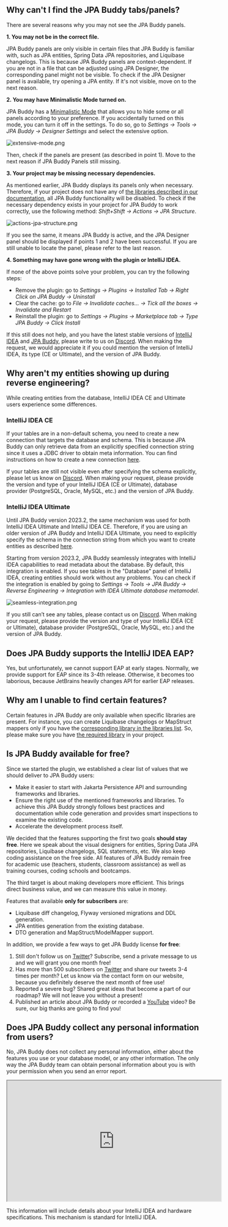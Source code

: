 ## Why can't I find the JPA Buddy tabs/panels?

There are several reasons why you may not see the JPA Buddy panels.

**1. You may not be in the correct file.** 
   
JPA Buddy panels are only visible in certain files that JPA Buddy is familiar with, such as JPA entities, Spring Data JPA repositories, and Liquibase changelogs. 
This is because JPA Buddy panels are context-dependent. If you are not in a file that can be adjusted using JPA Designer, the corresponding panel might not be visible. 
To check if the JPA Designer panel is available, try opening a JPA entity. If it's not visible, move on to the next reason.

**2. You may have Minimalistic Mode turned on.** 
   
JPA Buddy has a [Minimalistic Mode](/minimalistic-mode/minimalistic-mode.md) that allows you to hide some or all panels according to your preference. If you accidentally turned on this mode, you can turn it off in the settings. 
To do so, go to _Settings -> Tools -> JPA Buddy -> Designer Settings_ and select the extensive option.

![extensive-mode.png](img/extensive-mode.png)

Then, check if the panels are present (as described in point 1). Move to the next reason if JPA Buddy Panels still missing.

**3. Your project may be missing necessary dependencies.**

As mentioned earlier, JPA Buddy displays its panels only when necessary. Therefore, if your project does not have any of [the libraries described in our documentation](/installation-guide/installation-guide.md#dependencies), all JPA Buddy functionality will be disabled. 
To check if the necessary dependency exists in your project for JPA Buddy to work correctly, use the following method: _Shift+Shift -> Actions -> JPA Structure_.

![actions-jpa-structure.png](img/actions-jpa-structure.png)

If you see the same, it means JPA Buddy is active, and the JPA Designer panel should be displayed if points 1 and 2 have been successful. If you are still unable to locate the panel, please refer to the last reason.

**4. Something may have gone wrong with the plugin or IntelliJ IDEA.**

If none of the above points solve your problem, you can try the following steps:
* Remove the plugin: go to _Settings -> Plugins -> Installed Tab -> Right Click on JPA Buddy -> Uninstall_ 
* Clear the cache: go to _File -> Invalidate caches... -> Tick all the boxes -> Invalidate and Restart_ 
* Reinstall the plugin: go to _Settings -> Plugins -> Marketplace tab -> Type JPA Buddy -> Click Install_

If this still does not help, and you have the latest stable versions of <a href="https://www.jetbrains.com/idea/download/other.html" target="blank">IntelliJ IDEA</a>  and <a href="https://plugins.jetbrains.com/plugin/15075-jpa-buddy/versions" target="blank">JPA Buddy</a>, please write to us on <a href="https://discord.com/invite/zUsVXYGsQr" target="blank">Discord</a>. When making the request, we would appreciate it if you could mention the version of IntelliJ IDEA, its type (CE or Ultimate), and the version of JPA Buddy.

## Why aren't my entities showing up during reverse engineering?

While creating entities from the database, IntelliJ IDEA CE and Ultimate users experience some differences.

### IntelliJ IDEA CE

If your tables are in a non-default schema, you need to create a new connection that targets the database and schema. This is because JPA Buddy can only retrieve data from an explicitly specified connection string since it uses a JDBC driver to obtain meta information.
You can find instructions on how to create a new connection [here](/database-connections/database-connections.md#non-default-schema-connection).

If your tables are still not visible even after specifying the schema explicitly, please let us know on <a href="https://discord.com/invite/zUsVXYGsQr" target="blank">Discord</a>. When making your request, please provide the version and type of your IntelliJ IDEA (CE or Ultimate), database provider (PostgreSQL, Oracle, MySQL, etc.) and the version of JPA Buddy.

### IntelliJ IDEA Ultimate

Until JPA Buddy version 2023.2, the same mechanism was used for both IntelliJ IDEA Ultimate and IntelliJ IDEA CE. Therefore, if you are using an older version of JPA Buddy and IntelliJ IDEA Ultimate, you need to explicitly specify the schema in the connection string from which you want to create entities as described [here](/database-connections/database-connections.md#non-default-schema-connection).

Starting from version 2023.2, JPA Buddy seamlessly integrates with IntelliJ IDEA capabilities to read metadata about the database. By default, this integration is enabled. If you see tables in the "Database" panel of IntelliJ IDEA, creating entities should work without any problems. You can check if the integration is enabled by going to _Settings -> Tools -> JPA Buddy -> Reverse Engineering -> Integration with IDEA Ultimate database metamodel_.

![seamless-integration.png](img/seamless-integration.png)

If you still can’t see any tables, please contact us on <a href="https://discord.com/invite/zUsVXYGsQr" target="blank">Discord</a>. When making your request, please provide the version and type of your IntelliJ IDEA (CE or Ultimate), database provider (PostgreSQL, Oracle, MySQL, etc.) and the version of JPA Buddy.

## Does JPA Buddy supports the IntelliJ IDEA EAP?

Yes, but unfortunately, we cannot support EAP at early stages. Normally, we provide support for EAP since its 3-4th release. Otherwise, it becomes too laborious, because JetBrains heavily changes API for earlier EAP releases.

## Why am I unable to find certain features?

Certain features in JPA Buddy are only available when specific libraries are present. For instance, you can create Liquibase changelogs or MapStruct mappers only if you have the [corresponding library in the libraries list](/installation-guide/installation-guide.md#dependencies). So, please make sure you have [the required library](/installation-guide/installation-guide.md#dependencies) in your project.

## Is JPA Buddy available for free?

Since we started the plugin, we established a clear list of values that we should deliver to JPA Buddy users:
* Make it easier to start with Jakarta Persistence API and surrounding frameworks and libraries. 
* Ensure the right use of the mentioned frameworks and libraries. To achieve this JPA Buddy strongly follows best practices and documentation while code generation and provides smart inspections to examine the existing code. 
* Accelerate the development process itself.

We decided that the features supporting the first two goals **should stay free**. Here we speak about the visual designers for entities, Spring Data JPA repositories, Liquibase changelogs, SQL statements, etc. We also keep coding assistance on the free side. All features of JPA Buddy remain free for academic use (teachers, students, classroom assistance) as well as training courses, coding schools and bootcamps.

The third target is about making developers more efficient. This brings direct business value, and we can measure this value in money.

Features that available **only for subscribers** are:
* Liquibase diff changelog, Flyway versioned migrations and DDL generation. 
* JPA entities generation from the existing database. 
* DTO generation and MapStruct/ModelMapper support.

In addition, we provide a few ways to get JPA Buddy license **for free**:
1. Still don't follow us on <a href="https://twitter.com/JPABuddy" target="blank">Twitter</a>? Subscribe, send a private message to us and we will grant you one month free!
2. Has more than 500 subscribers on <a href="https://twitter.com/JPABuddy" target="blank">Twitter</a> and share our tweets 3-4 times per month? Let us know via the contact form on our website, because you definitely deserve the next month of free use!
3. Reported a severe bug? Shared great ideas that become a part of our roadmap? We will not leave you without a present!
4. Published an article about JPA Buddy or recorded a <a href="https://www.youtube.com/c/JPABuddy" target="blank">YouTube</a> video? Be sure, our big thanks are going to find you!

## Does JPA Buddy collect any personal information from users?

No, JPA Buddy does not collect any personal information, either about the features you use or your database model, or any other information. The only way the JPA Buddy team can obtain personal information about you is with your permission when you send an error report.

<div class="youtube">
<iframe width="560" height="315" src="https://www.youtube.com/embed/OkFBn4s-218" title="YouTube video player" allow="accelerometer; autoplay; clipboard-write; encrypted-media; gyroscope; picture-in-picture" allowfullscreen></iframe>
</div>

This information will include details about your IntelliJ IDEA and hardware specifications. This mechanism is standard for IntelliJ IDEA. 
